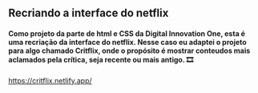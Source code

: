## Recriando a interface do netflix

#### Como projeto da parte de html e CSS da Digital Innovation One, esta é uma recriação da interface do netflix. Nesse caso eu adaptei o projeto para algo chamado Critflix, onde o propósito é mostrar conteudos mais aclamados pela crítica, seja recente ou mais antigo. 🎞

https://critflix.netlify.app/
